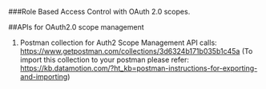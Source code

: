 ###Role Based Access Control with OAuth 2.0 scopes.


##APIs for OAuth2.0 scope management

1) Postman collection for Auth2 Scope Management API calls: https://www.getpostman.com/collections/3d6324b171b035b1c45a (To import this collection to your postman please refer: https://kb.datamotion.com/?ht_kb=postman-instructions-for-exporting-and-importing)
